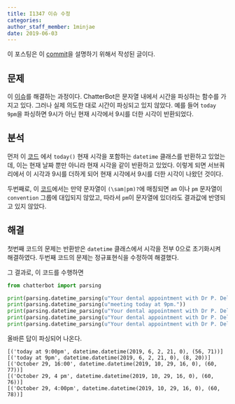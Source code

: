 ```yaml
---
title: I1347 이슈 수정
categories: 
author_staff_member: 1minjae
date: 2019-06-03
---
```


이 포스팅은 이 [commit](https://github.com/19-1-skku-oss/2019-1-OSS-L3/pull/13)을 설명하기 위해서 작성된 글이다.

## 문제  
이 [이슈](https://github.com/gunthercox/ChatterBot/issues/1347)를 해결하는 과정이다. ChatterBot은 문자열 내에서 시간을 파싱하는 함수를 가지고 있다. 그러나 실제 의도한 대로 시간이 파싱되고 있지 않았다. 예를 들어 `today 9pm`을 파싱하면 9시가 아닌 현재 시각에서 9시를 더한 시각이 반환되었다.

## 분석
먼저 이 [코드](https://github.com/gunthercox/ChatterBot/blob/c429fa50c5edf9198030880b9d9151de73a6dced/chatterbot/parsing.py#L648) 에서 `today()` 현재 시각을 포함하는 `datetime` 클래스를 반환하고 있었는데, 이는 현재 날짜 뿐만 아니라 현재 시각을 같이 반환하고 있었다. 이렇게 되면 서브쿼리에서 이 시각과 9시를 더하게 되어 현재 시각에서 9시를 더한 시각이 나왔던 것이다.

두번째로, 이 [코드](https://github.com/gunthercox/ChatterBot/blob/c429fa50c5edf9198030880b9d9151de73a6dced/chatterbot/parsing.py#L31)에서는 만약 문자열이 `(\sam|pm)?`에 매칭되면 `am` 이나 `pm` 문자열이 `convention` 그룹에 대입되지 않았고, 따라서 `pm`이 문자열에 있더라도 결과값에 반영되고 있지 않았다.


## 해결
첫번째 코드의 문제는 반환받은 `datetime` 클래스에서 시각을 전부 0으로 초기화시켜 해결하였다. 두번째 코드의 문제는 정규표현식을 수정하여 해결했다.

그 결과로, 이 코드를 수행하면
```python
from chatterbot import parsing

print(parsing.datetime_parsing(u"Your dental appointment with Dr P. Delvour is scheduled today at 9:00pm."))
print(parsing.datetime_parsing(u"meeting today at 9pm."))
print(parsing.datetime_parsing(u"Your dental appointment with Dr P. Delvour is scheduled for October 29, 16:00. ABC Dentist, 555-555-555."))
print(parsing.datetime_parsing(u"Your dental appointment with Dr P. Delvour is scheduled for October 29, 4 pm. ABC Dentist, 555-555-555."))
print(parsing.datetime_parsing(u"Your dental appointment with Dr P. Delvour is scheduled for October 29, 4:00pm. ABC Dentist, 555-555-555."))
```
올바른 답이 파싱되어 나온다.
```
[('today at 9:00pm', datetime.datetime(2019, 6, 2, 21, 0), (56, 71))]
[('today at 9pm', datetime.datetime(2019, 6, 2, 21, 0), (8, 20))]
[('October 29, 16:00', datetime.datetime(2019, 10, 29, 16, 0), (60, 77))]
[('October 29, 4 pm', datetime.datetime(2019, 10, 29, 16, 0), (60, 76))]
[('October 29, 4:00pm', datetime.datetime(2019, 10, 29, 16, 0), (60, 78))]
```

